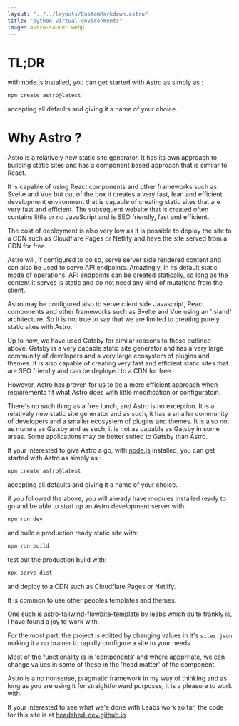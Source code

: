 ```yaml
---
layout: "../../layouts/CustomMarkdown.astro"
title: "python virtual environments"
image: astro-saucer.webp
---
```


# TL;DR

with node.js installed, you can get started with Astro as simply as :

```bash
npm create astro@latest
```

accepting all defaults and giving it a name of your choice.

# Why Astro ?

Astro is a relatively new static site generator. It has its own approach to building static sites and has a component based approach that is similar to React.

It is capable of using React components and other frameworks such as Svelte and Vue but out of the box it creates a very fast, lean and efficient development environment that is capable of creating static sites that are very fast and efficient. The subsequent website that is created often contains little or no JavaScript and is SEO friendly, fast and efficient.

The cost of deployment is also very low as it is possible to deploy the site to a CDN such as Cloudflare Pages or Netlify and have the site served from a CDN for free.

Astro will, if configured to do so, serve server side rendered content and can also be used to serve API endpoints. Amazingly, in its default static mode of operations, API endpoints can be created statically, so long as the content it serves is static and do not need any kind of mutations from the client. 

Astro may be configured also to serve client side Javascript, React components and other frameworks such as Svelte and Vue using an 'Island' architecture. So it is not true to say that we are limited to creating purely static sites with Astro.

Up to now, we have used Gatsby for similar reasons to those outlined above. Gatsby is a very capable static site generator and has a very large community of developers and a very large ecosystem of plugins and themes. It is also capable of creating very fast and efficient static sites that are SEO friendly and can be deployed to a CDN for free.

However, Astro has proven for us to be a more efficient approach when requirements fit what Astro does with little modification or configuratoin.

There's no such thing as a free lunch, and Astro is no exception. It is a relatively new static site generator and as such, it has a smaller community of developers and a smaller ecosystem of plugins and themes. It is also not as mature as Gatsby and as such, it is not as capable as Gatsby in some areas. Some applications may be better suited to Gatsby than Astro.

If your interested to give Astro a go, with [node.js](https://nodejs.org/en/download) installed, you can get started with Astro as simply as :

```bash
npm create astro@latest
```

accepting all defaults and giving it a name of your choice.

if you followed the above, you will already have modules installed ready to go and be able to start up an Astro development server with:

```bash
npm run dev
```

and build a production ready static site with:

```bash
npm run build
```

test out the production build with:

```bash
npx serve dist
```

and deploy to a CDN such as Cloudflare Pages or Netlify.

It is common to use other peoples templates and themes. 

One such is [astro-tailwind-flowbite-template](https://github.com/leabs/astro-tailwind-flowbite-template) by [leabs](https://github.com/leabs) which quite frankly is, I have found a joy to work with. 

For the most part, the project is editted by changing values in it's `sites.json` making it a no brainer to rapidly configure a site to your needs.

Most of the functionality is in 'components' and where appprriate, we can change values in some of these in the 'head matter' of the component.

Astro is a no nonsense, pragmatic framework in my way of thinking and as long as you are using it for straightforward purposes, it is a pleasure to work with.

If your interested to see what we'e done with Leabs work so far, the code for this site is at [headshed-dev.github.io](https://github.com/headshed-dev/headshed-dev.github.io)